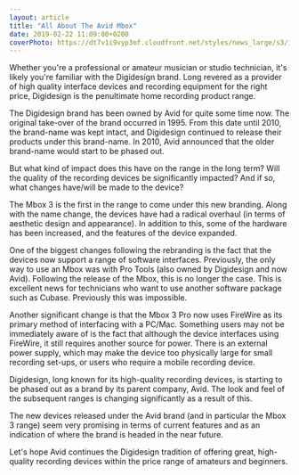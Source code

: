 ```yaml
---
layout: article
title: "All About The Avid Mbox"
date: 2019-02-22 11:09:00+0200
coverPhoto: https://dt7v1i9vyp3mf.cloudfront.net/styles/news_large/s3/imagelibrary/M/Mbox_01-iFNwxkf2lMxzzrBxV_Q_p.HtHxL0HssU.jpg
---
```


Whether you're a professional or amateur musician or studio technician, it's likely you're familiar with the Digidesign brand. Long revered as a provider of high quality interface devices and recording equipment for the right price, Digidesign is the penultimate home recording product range.

The Digidesign brand has been owned by Avid for quite some time now. The original take-over of the brand occurred in 1995. From this date until 2010, the brand-name was kept intact, and Digidesign continued to release their products under this brand-name. In 2010, Avid announced that the older brand-name would start to be phased out.

But what kind of impact does this have on the range in the long term? Will the quality of the recording devices be significantly impacted? And if so, what changes have/will be made to the device?

The Mbox 3 is the first in the range to come under this new branding. Along with the name change, the devices have had a radical overhaul (in terms of aesthetic design and appearance). In addition to this, some of the hardware has been increased, and the features of the device expanded.

One of the biggest changes following the rebranding is the fact that the devices now support a range of software interfaces. Previously, the only way to use an Mbox was with Pro Tools (also owned by Digidesign and now Avid). Following the release of the Mbox, this is no longer the case. This is excellent news for technicians who want to use another software package such as Cubase. Previously this was impossible.

Another significant change is that the Mbox 3 Pro now uses FireWire as its primary method of interfacing with a PC/Mac. Something users may not be immediately aware of is the fact that although the device interfaces using FireWire, it still requires another source for power. There is an external power supply, which may make the device too physically large for small recording set-ups, or users who require a mobile recording device.

Digidesign, long known for its high-quality recording devices, is starting to be phased out as a brand by its parent company, Avid. The look and feel of the subsequent ranges is changing significantly as a result of this.

The new devices released under the Avid brand (and in particular the Mbox 3 range) seem very promising in terms of current features and as an indication of where the brand is headed in the near future.

Let's hope Avid continues the Digidesign tradition of offering great, high-quality recording devices within the price range of amateurs and beginners.

